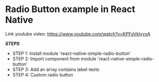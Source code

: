 # Radio Button example in React Native

Link youtube video: https://www.youtube.com/watch?v=KPFoVklyyxA

***********STEPS***********
- STEP 1: Install module 'react-native-simple-radio-button'
- STEP 2:  Import component from module 'react-native-simple-radio-button'
- STEP 3: Add an array contains label-texts
- STEP 4: Custom radio button
